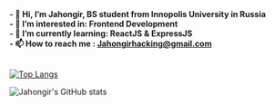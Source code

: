 <b>
- 👋 Hi, I’m Jahongir, BS student from Innopolis University in Russia <br/>
- 👀 I’m interested in: Frontend Development<br/>
- 🌱 I’m currently learning: ReactJS & ExpressJS<br/>
- 📫 How to reach me : <a href="mailto:Jahongirhacking@gmail.com">Jahongirhacking@gmail.com<a/><br/>
</b>
<br/>
  
[![Top Langs](https://github-readme-stats.vercel.app/api/top-langs/?username=Jahongirhacking&layout=compact&show_icons=true&theme=radical)](https://github.com/Jahongirhacking/github-readme-stats)
  
![Jahongir's GitHub stats](https://github-readme-stats.vercel.app/api?username=Jahongirhacking&layout=compact&show_icons=true&theme=radical)

<!---
Jahongirhacking/Jahongirhacking is a ✨ special ✨ repository because its `README.md` (this file) appears on your GitHub profile.
You can click the Preview link to take a look at your changes.
--->
